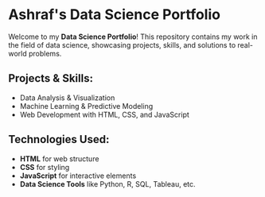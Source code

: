 # Ashraf's Data Science Portfolio

Welcome to my **Data Science Portfolio**! This repository contains my work in the field of data science, showcasing projects, skills, and solutions to real-world problems.

## Projects & Skills:
- Data Analysis & Visualization  
- Machine Learning & Predictive Modeling  
- Web Development with HTML, CSS, and JavaScript  

## Technologies Used:
- **HTML** for web structure  
- **CSS** for styling  
- **JavaScript** for interactive elements  
- **Data Science Tools** like Python, R, SQL, Tableau, etc. 
